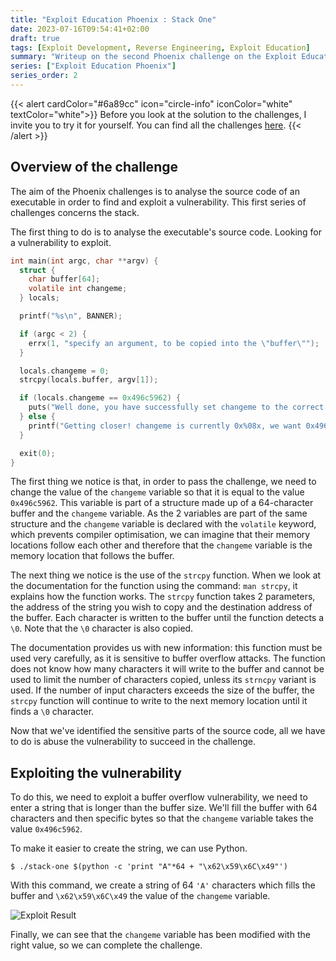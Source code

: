 ```yaml
---
title: "Exploit Education Phoenix : Stack One"
date: 2023-07-16T09:54:41+02:00
draft: true
tags: [Exploit Development, Reverse Engineering, Exploit Education]
summary: "Writeup on the second Phoenix challenge on the Exploit Education website. In this article, we will solve the Stack-One challenge."
series: ["Exploit Education Phoenix"]
series_order: 2
---
```


{{< alert cardColor="#6a89cc" icon="circle-info" iconColor="white" textColor="white">}}
Before you look at the solution to the challenges, I invite you to try it for yourself. You can find all the challenges [here](https://exploit.education/phoenix/).
{{< /alert >}}

## Overview of the challenge

The aim of the Phoenix challenges is to analyse the source code of an executable in order to find and exploit a vulnerability. This first series of challenges concerns the stack. 

The first thing to do is to analyse the executable's source code. Looking for a vulnerability to exploit.

```c
int main(int argc, char **argv) {
  struct {
    char buffer[64];
    volatile int changeme;
  } locals;

  printf("%s\n", BANNER);

  if (argc < 2) {
    errx(1, "specify an argument, to be copied into the \"buffer\"");
  }

  locals.changeme = 0;
  strcpy(locals.buffer, argv[1]);

  if (locals.changeme == 0x496c5962) {
    puts("Well done, you have successfully set changeme to the correct value");
  } else {
    printf("Getting closer! changeme is currently 0x%08x, we want 0x496c5962\n", locals.changeme);
  }

  exit(0);
}
```

The first thing we notice is that, in order to pass the challenge, we need to change the value of the `changeme` variable so that it is equal to the value `0x496c5962`. This variable is part of a structure made up of a 64-character buffer and the `changeme` variable. As the 2 variables are part of the same structure and the `changeme` variable is declared with the `volatile` keyword, which prevents compiler optimisation, we can imagine that their memory locations follow each other and therefore that the `changeme` variable is the memory location that follows the buffer.

The next thing we notice is the use of the `strcpy` function. When we look at the documentation for the function using the command: `man strcpy`, it explains how the function works. The `strcpy` function takes 2 parameters, the address of the string you wish to copy and the destination address of the buffer. Each character is written to the buffer until the function detects a `\0`. Note that the `\0` character is also copied. 

The documentation provides us with new information: this function must be used very carefully, as it is sensitive to buffer overflow attacks. The function does not know how many characters it will write to the buffer and cannot be used to limit the number of characters copied, unless its `strncpy` variant is used. If the number of input characters exceeds the size of the buffer, the `strcpy` function will continue to write to the next memory location until it finds a `\0` character.

Now that we've identified the sensitive parts of the source code, all we have to do is abuse the vulnerability to succeed in the challenge.

## Exploiting the vulnerability

To do this, we need to exploit a buffer overflow vulnerability, we need to enter a string that is longer than the buffer size. We'll fill the buffer with 64 characters and then specific bytes so that the `changeme` variable takes the value `0x496c5962`.

To make it easier to create the string, we can use Python.

```console
$ ./stack-one $(python -c 'print "A"*64 + "\x62\x59\x6C\x49"')
```

With this command, we create a string of 64 `'A'` characters which fills the buffer and `\x62\x59\x6C\x49` the value of the `changeme` variable.

![Exploit Result](https://github.com/adamhlt/adamhlt.github.io/assets/48086737/c404c946-0f88-4caf-821d-6d7300e5ad9d "Result of exploiting the vulnerability.")

Finally, we can see that the `changeme` variable has been modified with the right value, so we can complete the challenge.
